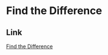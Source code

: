 # Find the Difference

## Link
[Find the Difference](https://leetcode.com/problems/find-the-difference/)
